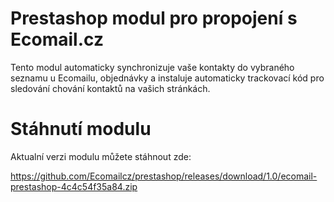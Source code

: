 # Prestashop modul pro propojení s Ecomail.cz

Tento modul automaticky synchronizuje vaše kontakty do vybraného seznamu u Ecomailu, objednávky a instaluje automaticky trackovací kód pro sledování chování kontaktů na vašich stránkách.

# Stáhnutí modulu

Aktualní verzi modulu můžete stáhnout zde:

https://github.com/Ecomailcz/prestashop/releases/download/1.0/ecomail-prestashop-4c4c54f35a84.zip
